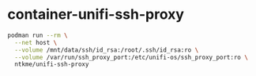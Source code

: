 # container-unifi-ssh-proxy

``` sh
podman run --rm \
  --net host \
  --volume /mnt/data/ssh/id_rsa:/root/.ssh/id_rsa:ro \
  --volume /var/run/ssh_proxy_port:/etc/unifi-os/ssh_proxy_port:ro \
  ntkme/unifi-ssh-proxy
```
